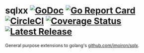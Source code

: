 # sqlxx [![GoDoc](https://godoc.org/github.com/powerman/sqlxx?status.svg)](http://godoc.org/github.com/powerman/sqlxx) [![Go Report Card](https://goreportcard.com/badge/github.com/powerman/sqlxx)](https://goreportcard.com/report/github.com/powerman/sqlxx) [![CircleCI](https://circleci.com/gh/powerman/sqlxx.svg?style=svg)](https://circleci.com/gh/powerman/sqlxx) [![Coverage Status](https://coveralls.io/repos/github/powerman/sqlxx/badge.svg?branch=master)](https://coveralls.io/github/powerman/sqlxx?branch=master) [![Latest Release](https://img.shields.io/github/tag/powerman/sqlxx.svg)](https://github.com/powerman/sqlxx/releases/latest)
General purpose extensions to golang's [github.com/jmoiron/sqlx](https://github.com/jmoiron/sqlx).
